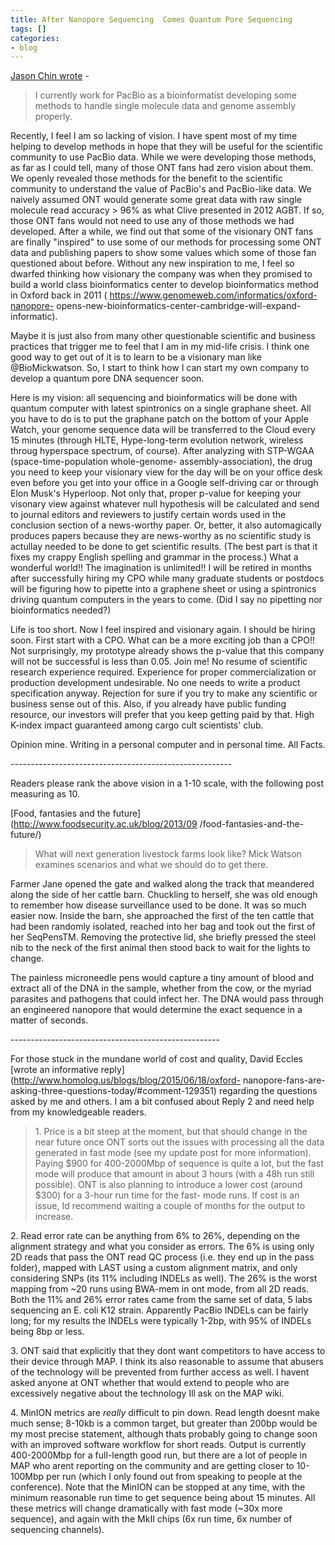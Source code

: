 ```yaml
---
title: After Nanopore Sequencing  Comes Quantum Pore Sequencing
tags: []
categories:
- blog
---
```

[Jason Chin wrote](https://gist.github.com/cschin/be6c52a08a9535839417) \-
<!--more-->

> I currently work for PacBio as a bioinformatist developing some methods to
handle single molecule data and genome assembly properly.

Recently, I feel I am so lacking of vision. I have spent most of my time
helping to develop methods in hope that they will be useful for the scientific
community to use PacBio data. While we were developing those methods, as far
as I could tell, many of those ONT fans had zero vision about them. We openly
revealed those methods for the benefit to the scientific community to
understand the value of PacBio's and PacBio-like data. We naively assumed ONT
would generate some great data with raw single molecule read accuracy > 96% as
what Clive presented in 2012 AGBT. If so, those ONT fans would not need to use
any of those methods we had developed. After a while, we find out that some of
the visionary ONT fans are finally "inspired" to use some of our methods for
processing some ONT data and publishing papers to show some values which some
of those fan questioned about before. Without any new inspiration to me, I
feel so dwarfed thinking how visionary the company was when they promised to
build a world class bioinformatics center to develop bioinformatics method in
Oxford back in 2011 ( https://www.genomeweb.com/informatics/oxford-nanopore-
opens-new-bioinformatics-center-cambridge-will-expand-informatic).

Maybe it is just also from many other questionable scientific and business
practices that trigger me to feel that I am in my mid-life crisis. I think one
good way to get out of it is to learn to be a visionary man like
@BioMickwatson. So, I start to think how I can start my own company to develop
a quantum pore DNA sequencer soon.

Here is my vision: all sequencing and bioinformatics will be done with quantum
computer with latest spintronics on a single graphane sheet. All you have to
do is to put the graphane patch on the bottom of your Apple Watch, your genome
sequence data will be transferred to the Cloud every 15 minutes (through HLTE,
Hype-long-term evolution network, wireless throug hyperspace spectrum, of
course). After analyzing with STP-WGAA (space-time-population whole-genome-
assembly-association), the drug you need to keep your visionary view for the
day will be on your office desk even before you get into your office in a
Google self-driving car or through Elon Musk's Hyperloop. Not only that,
proper p-value for keeping your visonary view against whatever null hypothesis
will be calculated and send to journal editors and reviewers to justify
certain words used in the conclusion section of a news-worthy paper. Or,
better, it also automagically produces papers because they are news-worthy as
no scientific study is actullay needed to be done to get scientific results.
(The best part is that it fixes my crappy English spelling and grammar in the
process.) What a wonderful world!! The imagination is unlimited!! I will be
retired in months after successfully hiring my CPO while many graduate
students or postdocs will be figuring how to pipette into a graphene sheet or
using a spintronics driving quantum computers in the years to come. (Did I say
no pipetting nor bioinformatics needed?)

Life is too short. Now I feel inspired and visionary again. I should be hiring
soon. First start with a CPO. What can be a more exciting job than a CPO!! Not
surprisingly, my prototype already shows the p-value that this company will
not be successful is less than 0.05. Join me! No resume of scientific research
experience required. Experience for proper commercialization or production
development undesirable. No one needs to write a product specification anyway.
Rejection for sure if you try to make any scientific or business sense out of
this. Also, if you already have public funding resource, our investors will
prefer that you keep getting paid by that. High K-index impact guaranteed
among cargo cult scientists' club.

Opinion mine. Writing in a personal computer and in personal time. All Facts.

\-------------------------------------------------------

Readers please rank the above vision in a 1-10 scale, with the following post
measuring as 10.

[Food, fantasies and the future](http://www.foodsecurity.ac.uk/blog/2013/09
/food-fantasies-and-the-future/)

> What will next generation livestock farms look like? Mick Watson examines
scenarios and what we should do to get there.

Farmer Jane opened the gate and walked along the track that meandered along
the side of her cattle barn. Chuckling to herself, she was old enough to
remember how disease surveillance used to be done. It was so much easier now.
Inside the barn, she approached the first of the ten cattle that had been
randomly isolated, reached into her bag and took out the first of her
SeqPensTM. Removing the protective lid, she briefly pressed the steel nib to
the neck of the first animal then stood back to wait for the lights to change.

The painless microneedle pens would capture a tiny amount of blood and extract
all of the DNA in the sample, whether from the cow, or the myriad parasites
and pathogens that could infect her. The DNA would pass through an engineered
nanopore that would determine the exact sequence in a matter of seconds.

\----------------------------------------------------

For those stuck in the mundane world of cost and quality, David Eccles [wrote
an informative reply](http://www.homolog.us/blogs/blog/2015/06/18/oxford-
nanopore-fans-are-asking-three-questions-today/#comment-129351) regarding the
questions asked by me and others. I am a bit confused about Reply 2 and need
help from my knowledgeable readers.

> 1\. Price is a bit steep at the moment, but that should change in the near
future once ONT sorts out the issues with processing all the data generated in
fast mode (see my update post for more information). Paying $900 for
400-2000Mbp of sequence is quite a lot, but the fast mode will produce that
amount in about 3 hours (with a 48h run still possible). ONT is also planning
to introduce a lower cost (around $300) for a 3-hour run time for the fast-
mode runs. If cost is an issue, Id recommend waiting a couple of months for
the output to increase.

2\. Read error rate can be anything from 6% to 26%, depending on the alignment
strategy and what you consider as errors. The 6% is using only 2D reads that
pass the ONT read QC process (i.e. they end up in the pass folder), mapped
with LAST using a custom alignment matrix, and only considering SNPs (its 11%
including INDELs as well). The 26% is the worst mapping from ~20 runs using
BWA-mem in ont mode, from all 2D reads. Both the 11% and 26% error rates came
from the same set of data, 5 labs sequencing an E. coli K12 strain. Apparently
PacBio INDELs can be fairly long; for my results the INDELs were typically
1-2bp, with 95% of INDELs being 8bp or less.

3\. ONT said that explicitly that they dont want competitors to have access to
their device through MAP. I think its also reasonable to assume that abusers
of the technology will be prevented from further access as well. I havent
asked anyone at ONT whether that would extend to people who are excessively
negative about the technology Ill ask on the MAP wiki.

4\. MinION metrics are *really* difficult to pin down. Read length doesnt make
much sense; 8-10kb is a common target, but greater than 200bp would be my most
precise statement, although thats probably going to change soon with an
improved software workflow for short reads. Output is currently 400-2000Mbp
for a full-length good run, but there are a lot of people in MAP who arent
reporting on the community and are getting closer to 10-100Mbp per run (which
I only found out from speaking to people at the conference). Note that the
MinION can be stopped at any time, with the minimum reasonable run time to get
sequence being about 15 minutes. All these metrics will change dramatically
with fast mode (~30x more sequence), and again with the MkII chips (6x run
time, 6x number of sequencing channels).

